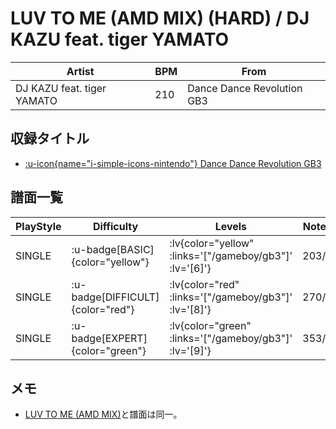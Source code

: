 # LUV TO ME (AMD MIX) (HARD) / DJ KAZU feat. tiger YAMATO

|Artist|BPM|From|
|------|---|----|
|DJ KAZU feat. tiger YAMATO|210|Dance Dance Revolution GB3|

## 収録タイトル

- [ :u-icon{name="i-simple-icons-nintendo"} Dance Dance Revolution GB3](/gameboy/gb3)

## 譜面一覧

|PlayStyle|Difficulty|Levels|Notes|Movie|
|---------|----------|------|-----|-----|
|SINGLE| :u-badge[BASIC]{color="yellow"} | :lv{color="yellow" :links='["/gameboy/gb3"]' :lv='[6]'} |203/0||
|SINGLE| :u-badge[DIFFICULT]{color="red"} | :lv{color="red" :links='["/gameboy/gb3"]' :lv='[8]'} |270/0||
|SINGLE| :u-badge[EXPERT]{color="green"} | :lv{color="green" :links='["/gameboy/gb3"]' :lv='[9]'} |353/0||

## メモ

- [LUV TO ME (AMD MIX)](/playstation-jp/3rd/luv-to-me-amd)と譜面は同一。
